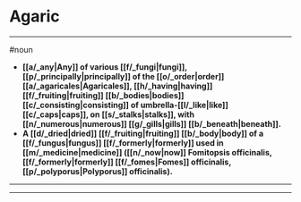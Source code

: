 # Agaric
---
#noun
- **[[a/_any|Any]] of various [[f/_fungi|fungi]], [[p/_principally|principally]] of the [[o/_order|order]] [[a/_agaricales|Agaricales]], [[h/_having|having]] [[f/_fruiting|fruiting]] [[b/_bodies|bodies]] [[c/_consisting|consisting]] of umbrella-[[l/_like|like]] [[c/_caps|caps]], on [[s/_stalks|stalks]], with [[n/_numerous|numerous]] [[g/_gills|gills]] [[b/_beneath|beneath]].**
- **A [[d/_dried|dried]] [[f/_fruiting|fruiting]] [[b/_body|body]] of a [[f/_fungus|fungus]] [[f/_formerly|formerly]] used in [[m/_medicine|medicine]] ([[n/_now|now]] Fomitopsis officinalis, [[f/_formerly|formerly]] [[f/_fomes|Fomes]] officinalis, [[p/_polyporus|Polyporus]] officinalis).**
---
---
